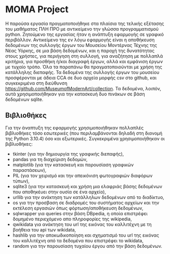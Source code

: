 # **MOMA Project**

Η παρούσα εργασία πραγματοποιήθηκε στα πλαίσια της τελικής εξέτασης του μαθήματος ΠΛΗ ΠΡΟ με αντικείμενο την γλώσσα προγραμματισμού python. Zητούμενο της εργασίας ήταν η ανάπτυξη εφαρμογής σε γραφικό περιβάλλον. Αντικείμενο της	εν λόγω εφαρμογής είναι η αποθήκευση δεδομένων της συλλογής έργων του Μουσείου Μοντέρνας Τέχνης της Νέας Υόρκης, σε μια βάση δεδομένων, και η παροχή της δυνατότητας στους χρήστες, για περιήγηση στη συλλογή, για αναζήτηση με πολλαπλά κριτήρια, για προσθήκη ή/και διαγραφή έργων, αλλά και εμφάνιση έργων με τυχαίο τρόπο. Όλα τα παραπάνω θα πραγματοποιούνται με χρήση της κατάλληλης διεπαφής. Τα δεδομένα της συλλογής έργων του μουσείου προσφέρονται με άδεια CCA σε δυο αρχεία μορφής csv στο github, και συγκεκριμένα στη διεύθυνση https://github.com/MuseumofModernArt/collection. Τα δεδομένα, λοιπόν, αυτά χρησιμοποιήθηκαν για την κατασκευή δυο πινάκων σε βάση δεδομένων sqlite.

## **Βιβλιοθήκες**

Για την άναπτυξη της εφαρμογής χρησιμοποιήθηκαν πολλαπλές βιβλιοθήκες τόσο εσωτερικές (που περιλαμβάνονται δηλαδή στη διανομή της Python 3.10.4) όσο και εξωτερικές. Συγκεκριμένα χρησιμοποιήθηκαν οι βιβλιοθήκες:
	
  - tkinter (για την δημιουργία της γραφικής διεπαφής),
  - pandas για τη διαχείριση δεδομών,
  - matplotlib (για την κατασκευή και παρουσίαση γραφικών
  παραστάσεων),
  - PIL (για τον χειρισμό και την απεικόνιση φωτογραφιών
  διαφόρων τύπων),
  - sqlite3 (για την κατασκευή και χρήση μια ελαφριάς βάσης
  δεδομένων που αποθηκέυει στην ουσία σε ένα αρχείο),
  - urllib για την ανάκτηση των κατάλληλων δεδομένων από
  το διαδίκτυο,
  - os για την προσβαση σε διαδρομές του συστήματος
  αρχείων και την εκτέλεση εργασιών όπως
  φόρτωση/αποθήκευση δεδομένων,
  - sqlwrapper για queries στην βάση DBpedia, η οποία επιστρέφει
  δομημένο περιεχόμενο απο πληροφορίες της wikipedia,
  - qwikidata για ανάκτηση του url της εικόνας του καλλιτέχνη
  με τη βοήθεια του api των wikidata,
  - hashlib για την αποκωδικοποίηση και σχηματισμό του
  url της εικόνας του καλλιτέχνη από τα δεδομένα που
  επιστρέφει το wikidata,
  - random για την παρουσίαση τυχαίου έργου από την βάση
  δεδομένων.
